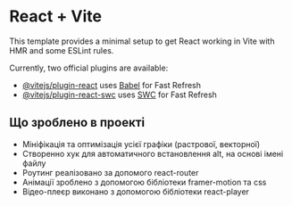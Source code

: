 # React + Vite

This template provides a minimal setup to get React working in Vite with HMR and some ESLint rules.

Currently, two official plugins are available:

- [@vitejs/plugin-react](https://github.com/vitejs/vite-plugin-react/blob/main/packages/plugin-react/README.md) uses [Babel](https://babeljs.io/) for Fast Refresh
- [@vitejs/plugin-react-swc](https://github.com/vitejs/vite-plugin-react-swc) uses [SWC](https://swc.rs/) for Fast Refresh

## Що зроблено в проекті

- Мініфікація та оптимізація усієї графіки (растрової, векторної)
- Cтворенно хук для автоматичного встановлення alt, на основі імені файлу
- Роутинг реалізовано за допомого react-router
- Анімації зроблено з допомогою бібліотеки framer-motion та css
- Відео-плеєр виконано з допомогою бібліотеки react-player
